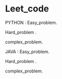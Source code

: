 



# Leet_code
PYTHON :
  Easy_problem.
 
  Hard_problem .
  
  complex_problem.

JAVA :
 Easy_problem.
  
  Hard_problem .
  
  complex_problem.


